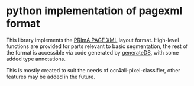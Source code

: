 python implementation of pagexml format
=======================================

This library implements the [PRImA PAGE XML][1] layout format. High-level
functions are provided for parts relevant to basic segmentation, the rest of
the format is accessible via code generated by [generateDS][2], with some added
type annotations.

This is mostly created to suit the needs of ocr4all-pixel-classifier, other
features may be added in the future.


[1]: https://www.primaresearch.org/tools/PAGELibraries
[2]: https://sourceforge.net/projects/generateds/
